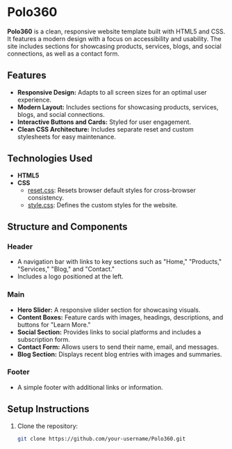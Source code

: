 # Polo360

**Polo360** is a clean, responsive website template built with HTML5 and CSS. It features a modern design
with a focus on accessibility and usability. The site includes sections for showcasing products, services,
blogs, and social connections, as well as a contact form.

## Features

- **Responsive Design:** Adapts to all screen sizes for an optimal user experience.
- **Modern Layout:** Includes sections for showcasing products, services, blogs, and social connections.
- **Interactive Buttons and Cards:** Styled for user engagement.
- **Clean CSS Architecture:** Includes separate reset and custom stylesheets for easy maintenance.

## Technologies Used

- **HTML5**
- **CSS**
  - [reset.css](css/reset.css): Resets browser default styles for cross-browser consistency.
  - [style.css](css/style.css): Defines the custom styles for the website.

## Structure and Components

### Header
- A navigation bar with links to key sections such as "Home," "Products," "Services," "Blog," and "Contact."
- Includes a logo positioned at the left.

### Main
- **Hero Slider:** A responsive slider section for showcasing visuals.
- **Content Boxes:** Feature cards with images, headings, descriptions, and buttons for "Learn More."
- **Social Section:** Provides links to social platforms and includes a subscription form.
- **Contact Form:** Allows users to send their name, email, and messages.
- **Blog Section:** Displays recent blog entries with images and summaries.

### Footer
- A simple footer with additional links or information.

## Setup Instructions

1. Clone the repository:
   ```bash
   git clone https://github.com/your-username/Polo360.git
